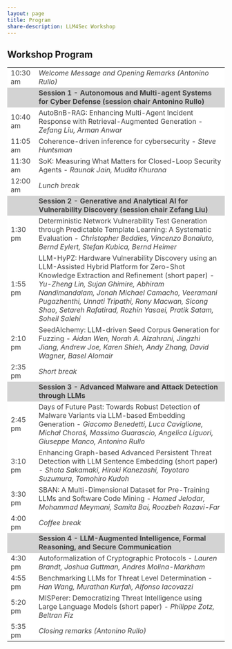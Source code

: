 ```yaml
---
layout: page
title: Program
share-description: LLM4Sec Workshop
---
```


## Workshop Program

<table>
  <tbody>
    <tr style="background-color:#FFFFFF; color:#404040">
      <td>10:30 am</td>
      <td><i>Welcome Message and Opening Remarks (Antonino Rullo)</i></td>
    </tr>
    <tr style="background-color:#D3D3D3; color:#404040">
      <td></td>
      <td><b>Session 1 - Autonomous and Multi-agent Systems for Cyber Defense (session chair Antonino Rullo)</b></td>
    </tr>
    <tr style="background-color:#FFFFFF; color:#404040">
      <td>10:40 am</td>
      <td>AutoBnB-RAG: Enhancing Multi-Agent Incident Response with Retrieval-Augmented Generation - <i>Zefang Liu, Arman Anwar</i></td>
    </tr>
    <tr style="background-color:#FFFFFF; color:#404040">
      <td>11:05 am</td>
      <td>Coherence-driven inference for cybersecurity - <i>Steve Huntsman</i></td>
    </tr>
    <tr style="background-color:#FFFFFF; color:#404040">
      <td>11:30 am</td>
      <td>SoK: Measuring What Matters for Closed-Loop Security Agents - <i>Raunak Jain, Mudita Khurana</i></td>
    </tr>
    <tr style="background-color:#FFFFFF; color:#404040">
      <td>12:00 am</td>
      <td><i>Lunch break</i></td>
    </tr>
    <tr style="background-color:#D3D3D3; color:#404040">
      <td></td>
      <td><b>Session 2 - Generative and Analytical AI for Vulnerability Discovery (session chair Zefang Liu)</b></td>
    </tr>
    <tr style="background-color:#FFFFFF; color:#404040">
      <td>1:30 pm</td>
      <td>Deterministic Network Vulnerability Test Generation through Predictable Template Learning: A Systematic Evaluation - <i>Christopher Beddies, Vincenzo Bonaiuto, Bernd Eylert, Stefan Kubica, Bernd Heimer</i></td>
    </tr>
    <tr style="background-color:#FFFFFF; color:#404040">
      <td>1:55 pm</td>
      <td>LLM-HyPZ: Hardware Vulnerability Discovery using an LLM-Assisted Hybrid Platform for Zero-Shot Knowledge Extraction and Refinement (short paper) - <i>Yu-Zheng Lin, Sujan Ghimire, Abhiram Nandimandalam, Jonah Michael Camacho, Veeramani Pugazhenthi, Unnati Tripathi, Rony Macwan, Sicong Shao, Setareh Rafatirad, Rozhin Yasaei, Pratik Satam, Soheil Salehi</i></td>
    </tr>
    <tr style="background-color:#FFFFFF; color:#404040">
      <td>2:10 pm</td>
      <td>SeedAIchemy: LLM-driven Seed Corpus Generation for Fuzzing - <i>Aidan Wen, Norah A. Alzahrani, Jingzhi Jiang, Andrew Joe, Karen Shieh, Andy Zhang, David Wagner, Basel Alomair</i></td>
    </tr>
    <tr style="background-color:#FFFFFF; color:#404040">
      <td>2:35 pm</td>
      <td><i>Short break</i></td>
    </tr>
    <tr style="background-color:#D3D3D3; color:#404040">
      <td></td>
      <td><b>Session 3 - Advanced Malware and Attack Detection through LLMs</b></td>
    </tr>
    <tr style="background-color:#FFFFFF; color:#404040">
      <td>2:45 pm</td>
      <td>Days of Future Past: Towards Robust Detection of Malware Variants via LLM-based Embedding Generation - <i>Giacomo Benedetti, Luca Caviglione, Michał Choraś, Massimo Guarascio, Angelica Liguori, Giuseppe Manco, Antonino Rullo</i></td>
    </tr>
    <tr style="background-color:#FFFFFF; color:#404040">
      <td>3:10 pm</td>
      <td>Enhancing Graph-based Advanced Persistent Threat Detection with LLM Sentence Embedding (short paper) - <i>Shota Sakamaki, Hiroki Kanezashi, Toyotaro Suzumura, Tomohiro Kudoh</i></td>
    </tr>
    <tr style="background-color:#FFFFFF; color:#404040">
      <td>3:30 pm</td>
      <td>SBAN: A Multi-Dimensional Dataset for Pre-Training LLMs and Software Code Mining - <i>Hamed Jelodar, Mohammad Meymani, Samita Bai, Roozbeh Razavi-Far</i></td>
    </tr>
    <tr style="background-color:#FFFFFF; color:#404040">
      <td>4:00 pm</td>
      <td><i>Coffee break</i></td>
    </tr>
    <tr style="background-color:#D3D3D3; color:#404040">
      <td></td>
      <td><b>Session 4 - LLM-Augmented Intelligence, Formal Reasoning, and Secure Communication</b></td>
    </tr>
    <tr style="background-color:#FFFFFF; color:#404040">
      <td>4:30 pm</td>
      <td>Autoformalization of Cryptographic Protocols - <i>Lauren Brandt, Joshua Guttman, Andres Molina-Markham</i></td>
    </tr>
    <tr style="background-color:#FFFFFF; color:#404040">
      <td>4:55 pm</td>
      <td>Benchmarking LLMs for Threat Level Determination - <i>Han Wang, Murathan Kurfalı, Alfonso Iacovazzi</i></td>
    </tr>
    <tr style="background-color:#FFFFFF; color:#404040">
      <td>5:20 pm</td>
      <td>MISPerer: Democratizing Threat Intelligence using Large Language Models (short paper) - <i>Philippe Zotz, Beltran Fiz</i></td>
    </tr>
    <tr style="background-color:#FFFFFF; color:#404040">
      <td>5:35 pm</td>
      <td><i>Closing remarks (Antonino Rullo)</i></td>
    </tr>
  </tbody>
</table>


